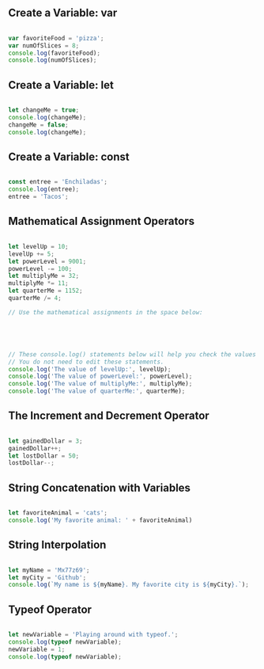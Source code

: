 ## Create a Variable: var
```script.js

var favoriteFood = 'pizza';
var numOfSlices = 8;
console.log(favoriteFood);
console.log(numOfSlices);

```

## Create a Variable: let
```script.js

let changeMe = true;
console.log(changeMe);
changeMe = false;
console.log(changeMe);

```

## Create a Variable: const
```script.js

const entree = 'Enchiladas';
console.log(entree);
entree = 'Tacos';

```

## Mathematical Assignment Operators
```script.js

let levelUp = 10;
levelUp += 5;
let powerLevel = 9001;
powerLevel -= 100;
let multiplyMe = 32;
multiplyMe *= 11;
let quarterMe = 1152;
quarterMe /= 4;

// Use the mathematical assignments in the space below:





// These console.log() statements below will help you check the values of the variables.
// You do not need to edit these statements. 
console.log('The value of levelUp:', levelUp); 
console.log('The value of powerLevel:', powerLevel); 
console.log('The value of multiplyMe:', multiplyMe); 
console.log('The value of quarterMe:', quarterMe);

```

## The Increment and Decrement Operator
```script.js

let gainedDollar = 3;
gainedDollar++;
let lostDollar = 50;
lostDollar--;

```

## String Concatenation with Variables
```script.js

let favoriteAnimal = 'cats';
console.log('My favorite animal: ' + favoriteAnimal)

```

## String Interpolation
```script.js

let myName = 'Mx77z69';
let myCity = 'Github';
console.log(`My name is ${myName}. My favorite city is ${myCity}.`);

```

## Typeof Operator
```script.js

let newVariable = 'Playing around with typeof.';
console.log(typeof newVariable);
newVariable = 1;
console.log(typeof newVariable);

```
